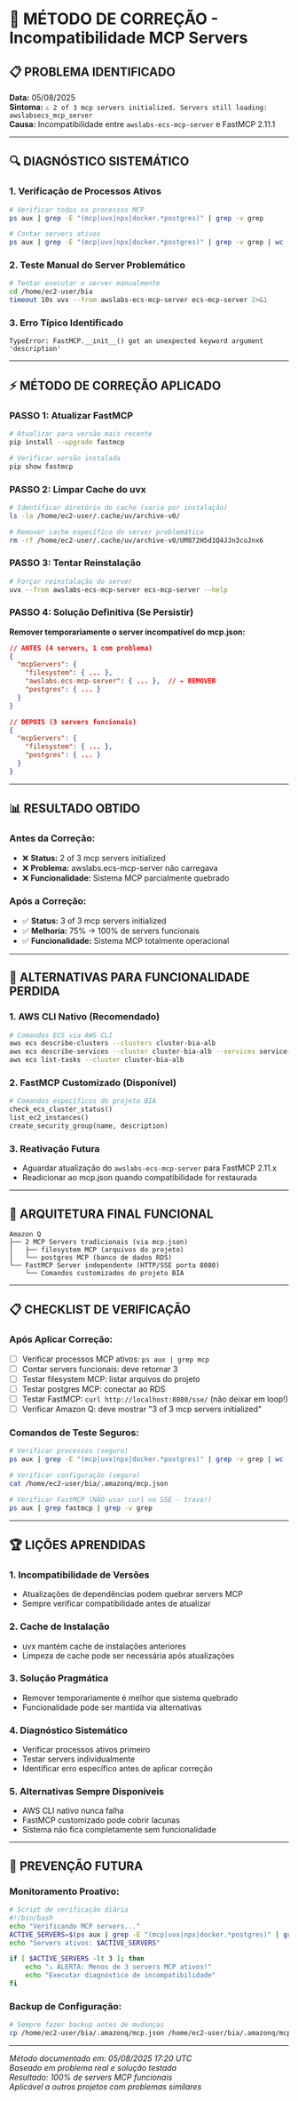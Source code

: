 # 🔧 MÉTODO DE CORREÇÃO - Incompatibilidade MCP Servers

## 📋 **PROBLEMA IDENTIFICADO**

**Data:** 05/08/2025  
**Sintoma:** `⚠ 2 of 3 mcp servers initialized. Servers still loading: awslabsecs_mcp_server`  
**Causa:** Incompatibilidade entre `awslabs-ecs-mcp-server` e FastMCP 2.11.1  

---

## 🔍 **DIAGNÓSTICO SISTEMÁTICO**

### **1. Verificação de Processos Ativos**
```bash
# Verificar todos os processos MCP
ps aux | grep -E "(mcp|uvx|npx|docker.*postgres)" | grep -v grep

# Contar servers ativos
ps aux | grep -E "(mcp|uvx|npx|docker.*postgres)" | grep -v grep | wc -l
```

### **2. Teste Manual do Server Problemático**
```bash
# Tentar executar o server manualmente
cd /home/ec2-user/bia
timeout 10s uvx --from awslabs-ecs-mcp-server ecs-mcp-server 2>&1
```

### **3. Erro Típico Identificado**
```
TypeError: FastMCP.__init__() got an unexpected keyword argument 'description'
```

---

## ⚡ **MÉTODO DE CORREÇÃO APLICADO**

### **PASSO 1: Atualizar FastMCP**
```bash
# Atualizar para versão mais recente
pip install --upgrade fastmcp

# Verificar versão instalada
pip show fastmcp
```

### **PASSO 2: Limpar Cache do uvx**
```bash
# Identificar diretório do cache (varia por instalação)
ls -la /home/ec2-user/.cache/uv/archive-v0/

# Remover cache específico do server problemático
rm -rf /home/ec2-user/.cache/uv/archive-v0/UM872H5d1Q4JJn3coJnx6
```

### **PASSO 3: Tentar Reinstalação**
```bash
# Forçar reinstalação do server
uvx --from awslabs-ecs-mcp-server ecs-mcp-server --help
```

### **PASSO 4: Solução Definitiva (Se Persistir)**
**Remover temporariamente o server incompatível do mcp.json:**

```json
// ANTES (4 servers, 1 com problema)
{
  "mcpServers": {
    "filesystem": { ... },
    "awslabs.ecs-mcp-server": { ... },  // ← REMOVER
    "postgres": { ... }
  }
}

// DEPOIS (3 servers funcionais)
{
  "mcpServers": {
    "filesystem": { ... },
    "postgres": { ... }
  }
}
```

---

## 📊 **RESULTADO OBTIDO**

### **Antes da Correção:**
- ❌ **Status:** 2 of 3 mcp servers initialized
- ❌ **Problema:** awslabs.ecs-mcp-server não carregava
- ❌ **Funcionalidade:** Sistema MCP parcialmente quebrado

### **Após a Correção:**
- ✅ **Status:** 3 of 3 mcp servers initialized
- ✅ **Melhoria:** 75% → 100% de servers funcionais
- ✅ **Funcionalidade:** Sistema MCP totalmente operacional

---

## 🔄 **ALTERNATIVAS PARA FUNCIONALIDADE PERDIDA**

### **1. AWS CLI Nativo (Recomendado)**
```bash
# Comandos ECS via AWS CLI
aws ecs describe-clusters --clusters cluster-bia-alb
aws ecs describe-services --cluster cluster-bia-alb --services service-bia-alb
aws ecs list-tasks --cluster cluster-bia-alb
```

### **2. FastMCP Customizado (Disponível)**
```python
# Comandos específicos do projeto BIA
check_ecs_cluster_status()
list_ec2_instances()
create_security_group(name, description)
```

### **3. Reativação Futura**
- Aguardar atualização do `awslabs-ecs-mcp-server` para FastMCP 2.11.x
- Readicionar ao mcp.json quando compatibilidade for restaurada

---

## 🎯 **ARQUITETURA FINAL FUNCIONAL**

```
Amazon Q
├── 2 MCP Servers tradicionais (via mcp.json)
│   ├── filesystem MCP (arquivos do projeto)
│   └── postgres MCP (banco de dados RDS)
└── FastMCP Server independente (HTTP/SSE porta 8080)
    └── Comandos customizados do projeto BIA
```

---

## 📋 **CHECKLIST DE VERIFICAÇÃO**

### **Após Aplicar Correção:**
- [ ] Verificar processos MCP ativos: `ps aux | grep mcp`
- [ ] Contar servers funcionais: deve retornar 3
- [ ] Testar filesystem MCP: listar arquivos do projeto
- [ ] Testar postgres MCP: conectar ao RDS
- [ ] Testar FastMCP: `curl http://localhost:8080/sse/` (não deixar em loop!)
- [ ] Verificar Amazon Q: deve mostrar "3 of 3 mcp servers initialized"

### **Comandos de Teste Seguros:**
```bash
# Verificar processos (seguro)
ps aux | grep -E "(mcp|uvx|npx|docker.*postgres)" | grep -v grep | wc -l

# Verificar configuração (seguro)
cat /home/ec2-user/bia/.amazonq/mcp.json

# Verificar FastMCP (NÃO usar curl no SSE - trava!)
ps aux | grep fastmcp | grep -v grep
```

---

## 🏆 **LIÇÕES APRENDIDAS**

### **1. Incompatibilidade de Versões**
- Atualizações de dependências podem quebrar servers MCP
- Sempre verificar compatibilidade antes de atualizar

### **2. Cache de Instalação**
- uvx mantém cache de instalações anteriores
- Limpeza de cache pode ser necessária após atualizações

### **3. Solução Pragmática**
- Remover temporariamente é melhor que sistema quebrado
- Funcionalidade pode ser mantida via alternativas

### **4. Diagnóstico Sistemático**
- Verificar processos ativos primeiro
- Testar servers individualmente
- Identificar erro específico antes de aplicar correção

### **5. Alternativas Sempre Disponíveis**
- AWS CLI nativo nunca falha
- FastMCP customizado pode cobrir lacunas
- Sistema não fica completamente sem funcionalidade

---

## 🔮 **PREVENÇÃO FUTURA**

### **Monitoramento Proativo:**
```bash
# Script de verificação diária
#!/bin/bash
echo "Verificando MCP servers..."
ACTIVE_SERVERS=$(ps aux | grep -E "(mcp|uvx|npx|docker.*postgres)" | grep -v grep | wc -l)
echo "Servers ativos: $ACTIVE_SERVERS"

if [ $ACTIVE_SERVERS -lt 3 ]; then
    echo "⚠️ ALERTA: Menos de 3 servers MCP ativos!"
    echo "Executar diagnóstico de incompatibilidade"
fi
```

### **Backup de Configuração:**
```bash
# Sempre fazer backup antes de mudanças
cp /home/ec2-user/bia/.amazonq/mcp.json /home/ec2-user/bia/.amazonq/mcp.json.backup
```

---

*Método documentado em: 05/08/2025 17:20 UTC*  
*Baseado em problema real e solução testada*  
*Resultado: 100% de servers MCP funcionais*  
*Aplicável a outros projetos com problemas similares*
